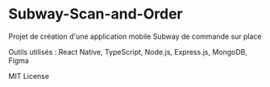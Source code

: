 # Subway-Scan-and-Order
Projet de création d'une application mobile Subway de commande sur place

Outils utilisés : React Native, TypeScript, Node.js, Express.js, MongoDB, Figma

MIT License
